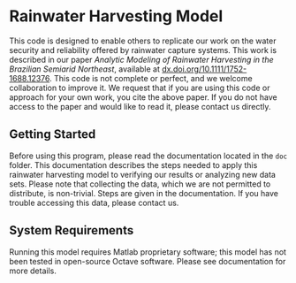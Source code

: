# Rainwater Harvesting Model

This code is designed to enable others to replicate our work on the water security and reliability offered by rainwater capture systems. This work is described in our paper *Analytic Modeling of Rainwater Harvesting in the Brazilian Semiarid Northeast*, available at [dx.doi.org/10.1111/1752-1688.12376](dx.doi.org/10.1111/1752-1688.12376). This code is not complete or perfect, and we welcome collaboration to improve it. We request that if you are using this code or approach for your own work, you cite the above paper. If you do not have access to the paper and would like to read it, please contact us directly.

## Getting Started

Before using this program, please read the documentation located in the `doc` folder. This documentation describes the steps needed to apply this rainwater harvesting model to verifying our results or analyzing new data sets. Please note that collecting the data, which we are not permitted to distribute, is non-trivial. Steps are given in the documentation. If you have trouble accessing this data, please contact us.

## System Requirements

Running this model requires Matlab proprietary software; this model has not been tested in open-source Octave software. Please see documentation for more details.

